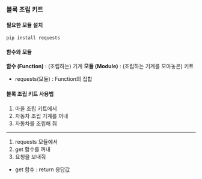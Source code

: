 ### 블록 조립 키트

#### 필요한 모듈 설치
```
pip install requests
```

#### 함수와 모듈
**함수 (Function)** : (조립하는) 기계
**모듈 (Module)** : (조립하는 기계를 모아놓은) 키트
 - requests(모듈) : Function의 집합

#### 블록 조립 키트 사용법

1. 마을 조립 키트에서
2. 자동차 조립 기계를 꺼내
3. 자동차를 조립해 줘

-----------------------

1. requests 모듈에서
2. get 함수를 꺼내
3. 요청을 보내줘
 - get 함수 : return 응답값